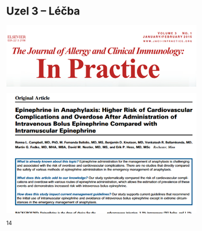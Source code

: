 <div class="w3-center">

# Uzel 3 – Léčba
</div>


![slide_14_journal_cover](slide_14_journal_cover.png)

![slide_14_article](slide_14_article.png)

<div class="w3-center">14</div>
